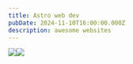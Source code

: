 ```yaml
---
title: Astro web dev
pubDate: 2024-11-10T16:00:00.000Z
description: awesome websites
---
```


![](https://res.cloudinary.com/dbifqlg1w/image/upload/v1731334711/posts/file_t22nxy.png)![](https://res.cloudinary.com/dbifqlg1w/image/upload/v1731334716/posts/file_eqy1im.png)
